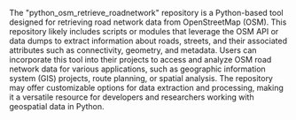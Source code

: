 The "python_osm_retrieve_roadnetwork" repository is a Python-based tool designed for retrieving road network data from OpenStreetMap (OSM). This repository likely includes scripts or modules that leverage the OSM API or data dumps to extract information about roads, streets, and their associated attributes such as connectivity, geometry, and metadata. Users can incorporate this tool into their projects to access and analyze OSM road network data for various applications, such as geographic information system (GIS) projects, route planning, or spatial analysis. The repository may offer customizable options for data extraction and processing, making it a versatile resource for developers and researchers working with geospatial data in Python.
